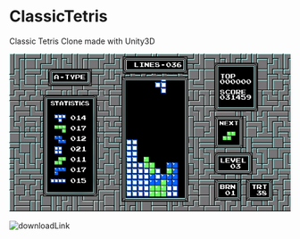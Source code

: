 # ClassicTetris
Classic Tetris Clone made with Unity3D

![gameGif](https://github.com/dev-hasanolgun/ClassicTetris/blob/master/gameGif.gif)

![downloadLink](https://drive.google.com/file/d/1PafbdtkKO9rveGyiuKekkL4atDZJfusS/view?usp=sharing)
